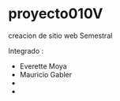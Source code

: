 # proyecto010V 
creacion de sitio web Semestral 

Integrado : 
- Everette Moya
- Mauricio Gabler
- 
- 

